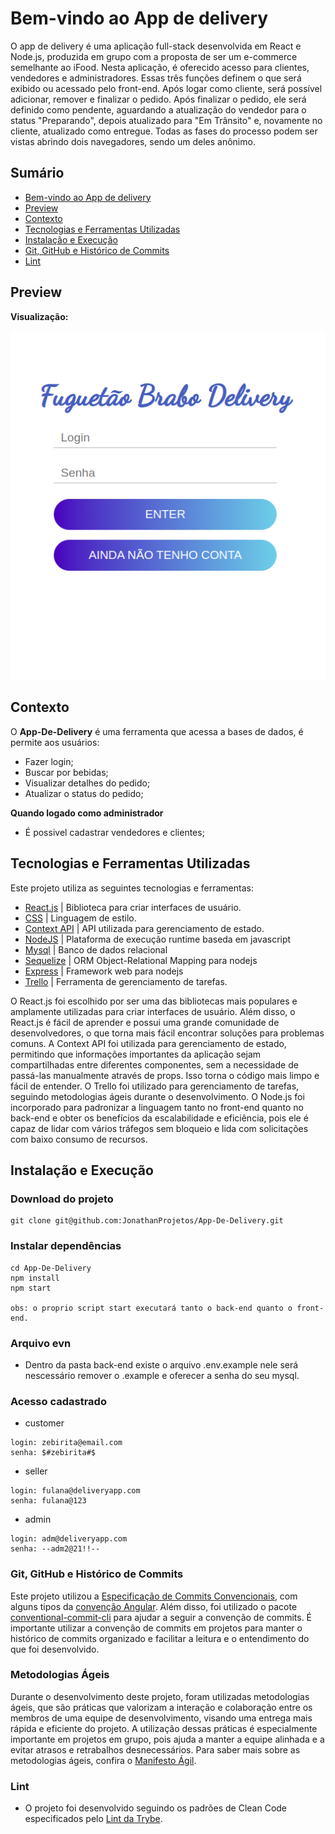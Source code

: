 # Bem-vindo ao App de delivery
O app de delivery é uma aplicação full-stack desenvolvida em React e Node.js, produzida em grupo com a proposta de ser um e-commerce semelhante ao iFood. Nesta aplicação, é oferecido acesso para clientes, vendedores e administradores. Essas três funções definem o que será exibido ou acessado pelo front-end. Após logar como cliente, será possível adicionar, remover e finalizar o pedido. Após finalizar o pedido, ele será definido como pendente, aguardando a atualização do vendedor para o status "Preparando", depois atualizado para "Em Trânsito" e, novamente no cliente, atualizado como entregue. Todas as fases do processo podem ser vistas abrindo dois navegadores, sendo um deles anônimo.

 
</details>

## Sumário
- [Bem-vindo ao App de delivery](#Bem-vindo-ao-App-de-delivery)
- [Preview](#preview)
- [Contexto](#contexto)
- [Tecnologias e Ferramentas Utilizadas](#tecnologias-e-ferramentas-utilizadas)
- [Instalação e Execução](#instalação-e-execução)
 - [Git, GitHub e Histórico de Commits](#git-github-e-histórico-de-commits)
 - [Lint](#lint)
 
## Preview

**Visualização:**

![alt text](front-end/src/images/foto1.png)


## Contexto
O __App-De-Delivery__ é uma ferramenta que acessa a bases de dados, é permite aos usuários:
- Fazer login;
- Buscar por bebidas;
- Visualizar detalhes do pedido;
- Atualizar o status do pedido;

__Quando logado como administrador__

- É possivel cadastrar vendedores e clientes;

## Tecnologias e Ferramentas Utilizadas

Este projeto utiliza as seguintes tecnologias e ferramentas:

- [React.js](https://reactjs.org/docs/getting-started.html) | Biblioteca para criar interfaces de usuário.
- [CSS](https://developer.mozilla.org/pt-BR/docs/Web/CSS) | Linguagem de estilo.
- [Context API](https://pt-br.reactjs.org/docs/context.html) | API utilizada para gerenciamento de estado.
- [NodeJS](https://nodejs.org/en/) | Plataforma de execução runtime baseda em javascript 
- [Mysql](https://www.mysql.com/) | Banco de dados relacional
- [Sequelize](https://sequelize.org/docs/v6/getting-started/) | ORM Object-Relational Mapping para nodejs
- [Express](https://expressjs.com/pt-br/) | Framework web para nodejs
- [Trello](https://trello.com/) | Ferramenta de gerenciamento de tarefas.

O React.js foi escolhido por ser uma das bibliotecas mais populares e amplamente utilizadas para criar interfaces de usuário. Além disso, o React.js é fácil de aprender e possui uma grande comunidade de desenvolvedores, o que torna mais fácil encontrar soluções para problemas comuns. A Context API foi utilizada para gerenciamento de estado, permitindo que informações importantes da aplicação sejam compartilhadas entre diferentes componentes, sem a necessidade de passá-las manualmente através de props. Isso torna o código mais limpo e fácil de entender. O Trello foi utilizado para gerenciamento de tarefas, seguindo metodologias ágeis durante o desenvolvimento. O Node.js foi incorporado para padronizar a linguagem tanto no front-end quanto no back-end e obter os benefícios da escalabilidade e eficiência, pois ele é capaz de lidar com vários tráfegos sem bloqueio e lida com solicitações com baixo consumo de recursos.

## Instalação e Execução
### Download do projeto
```
git clone git@github.com:JonathanProjetos/App-De-Delivery.git
```
### Instalar dependências
```
cd App-De-Delivery
npm install
npm start

obs: o proprio script start executará tanto o back-end quanto o front-end.
```


### Arquivo evn
- Dentro da pasta back-end existe o arquivo .env.example nele será nescessário remover o .example e oferecer a senha do seu mysql.


### Acesso cadastrado
- customer 
```
login: zebirita@email.com
senha: $#zebirita#$
```
- seller
```
login: fulana@deliveryapp.com
senha: fulana@123
```
- admin
```
login: adm@deliveryapp.com
senha: --adm2@21!!--
```

### Git, GitHub e Histórico de Commits
Este projeto utilizou a [Especificação de Commits Convencionais](https://www.conventionalcommits.org/en/v1.0.0/), com alguns tipos da [convenção Angular](https://github.com/angular/angular/blob/22b96b9/CONTRIBUTING.md#-commit-message-guidelines). Além disso, foi utilizado o pacote [conventional-commit-cli](https://www.npmjs.com/package/conventional-commit-cli) para ajudar a seguir a convenção de commits. É importante utilizar a convenção de commits em projetos para manter o histórico de commits organizado e facilitar a leitura e o entendimento do que foi desenvolvido.


### Metodologias Ágeis
Durante o desenvolvimento deste projeto, foram utilizadas metodologias ágeis, que são práticas que valorizam a interação e colaboração entre os membros de uma equipe de desenvolvimento, visando uma entrega mais rápida e eficiente do projeto. A utilização dessas práticas é especialmente importante em projetos em grupo, pois ajuda a manter a equipe alinhada e a evitar atrasos e retrabalhos desnecessários. Para saber mais sobre as metodologias ágeis, confira o [Manifesto Ágil](https://agilemanifesto.org/).

### Lint
- O projeto foi desenvolvido seguindo os padrões de Clean Code especificados pelo [Lint da Trybe](https://github.com/betrybe/eslint-config-trybe).


